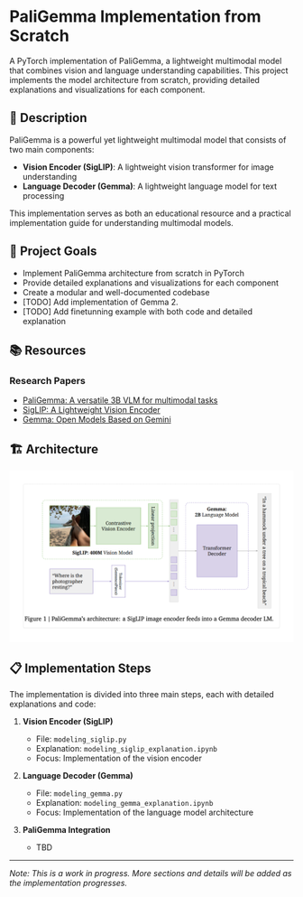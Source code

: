 # PaliGemma Implementation from Scratch

A PyTorch implementation of PaliGemma, a lightweight multimodal model that combines vision and language understanding capabilities. This project implements the model architecture from scratch, providing detailed explanations and visualizations for each component.

## 📝 Description

PaliGemma is a powerful yet lightweight multimodal model that consists of two main components:
- **Vision Encoder (SigLIP)**: A lightweight vision transformer for image understanding
- **Language Decoder (Gemma)**: A lightweight language model for text processing

This implementation serves as both an educational resource and a practical implementation guide for understanding multimodal models.

## 🎯 Project Goals

- Implement PaliGemma architecture from scratch in PyTorch
- Provide detailed explanations and visualizations for each component
- Create a modular and well-documented codebase
- [TODO] Add implementation of Gemma 2.
- [TODO] Add finetunning example with both code and detailed explanation

## 📚 Resources

### Research Papers
- [PaliGemma: A versatile 3B VLM for multimodal tasks](https://arxiv.org/pdf/2407.07726)
- [SigLIP: A Lightweight Vision Encoder](https://arxiv.org/pdf/2303.15343)
- [Gemma: Open Models Based on Gemini](https://arxiv.org/pdf/2403.08295)

## 🏗️ Architecture

![PaliGemma Architecture](/images/paligemma.png)

## 📋 Implementation Steps

The implementation is divided into three main steps, each with detailed explanations and code:

1. **Vision Encoder (SigLIP)**
   - File: `modeling_siglip.py`
   - Explanation: `modeling_siglip_explanation.ipynb`
   - Focus: Implementation of the vision encoder 

2. **Language Decoder (Gemma)**
   - File: `modeling_gemma.py`
   - Explanation: `modeling_gemma_explanation.ipynb`
   - Focus: Implementation of the language model architecture

3. **PaliGemma Integration**
   - TBD



---
*Note: This is a work in progress. More sections and details will be added as the implementation progresses.*